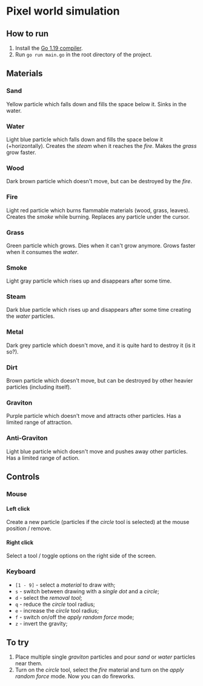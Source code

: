 # Pixel world simulation

## How to run

1. Install the [Go 1.19 compiler](https://go.dev/dl/).
2. Run `go run main.go` in the root directory of the project.

## Materials

### Sand

Yellow particle which falls down and fills the space below it.
Sinks in the water.

### Water

Light blue particle which falls down and fills the space below it (+horizontally).
Creates the *steam* when it reaches the *fire*.
Makes the *grass* grow faster.

### Wood

Dark brown particle which doesn't move, but can be destroyed by the *fire*.

### Fire

Light red particle which burns flammable materials (wood, grass, leaves).
Creates the *smoke* while burning.
Replaces any particle under the cursor.

### Grass

Green particle which grows.
Dies when it can't grow anymore.
Grows faster when it consumes the *water*.

### Smoke

Light gray particle which rises up and disappears after some time.

### Steam

Dark blue particle which rises up and disappears after some time creating the *water* particles.

### Metal

Dark grey particle which doesn't move, and it is quite hard to destroy it (is it so?).

### Dirt

Brown particle which doesn't move, but can be destroyed by other heavier particles (including itself).

### Graviton

Purple particle which doesn't move and attracts other particles.
Has a limited range of attraction.

### Anti-Graviton

Light blue particle which doesn't move and pushes away other particles.
Has a limited range of action.

## Controls

### Mouse

#### Left click

Create a new particle (particles if the *circle* tool is selected) at the mouse position / remove.

#### Right click

Select a tool / toggle options on the right side of the screen.

### Keyboard

- `[1 - 9]` - select a *material* to draw with;
- `s` - switch between drawing with a *single dot* and a *circle*;
- `d` - select the *removal tool*;
- `q` - reduce the *circle* tool radius;
- `e` - increase the *circle* tool radius;
- `f` - switch on/off the *apply random force* mode;
- `z` - invert the gravity;

## To try

1. Place multiple single *graviton* particles and pour *sand* or *water* particles near them.
2. Turn on the *circle* tool, select the *fire* material and turn on the *apply random force* mode. Now you can do fireworks.

